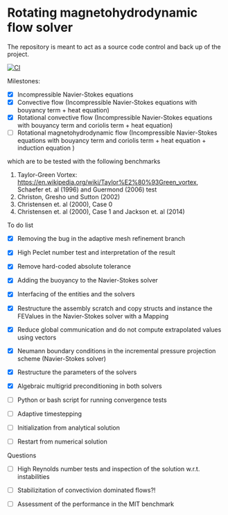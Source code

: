 # Rotating magnetohydrodynamic flow solver
The repository is meant to act as a source code control and back up of the project.

[![CI](https://github.com/j507/RotatingMHD/actions/workflows/main.yml/badge.svg)](https://github.com/j507/RotatingMHD/actions/workflows/main.yml)

Milestones:
- [x] Incompressible Navier-Stokes equations
- [x] Convective flow (Incompressible Navier-Stokes equations with bouyancy term + heat equation)
- [x] Rotational convective flow (Incompressible Navier-Stokes equations with bouyancy term and coriolis term + heat equation)
- [ ] Rotational magnetohydrodynamic flow (Incompressible Navier-Stokes equations with bouyancy term and coriolis term + heat equation + induction equation )

which are to be tested with the following benchmarks
1. Taylor-Green Vortex: https://en.wikipedia.org/wiki/Taylor%E2%80%93Green_vortex, Schaefer et. al (1996) and Guermond (2006) test
1. Christon, Gresho und Sutton (2002)
1. Christensen et. al (2000), Case 0
1. Christensen et. al (2000), Case 1 and Jackson et. al (2014)

To do list
- [x] Removing the bug in the adaptive mesh refinement branch
- [x] High Peclet number test and interpretation of the result
- [x] Remove hard-coded absolute tolerance
- [x] Adding the buoyancy to the Navier-Stokes solver
- [x] Interfacing of the entities and the solvers
- [x] Restructure the assembly scratch and copy structs and instance the FEValues in the Navier-Stokes solver with a Mapping
- [x] Reduce global communication and do not compute extrapolated values using vectors
- [x] Neumann boundary conditions in the incremental pressure projection scheme (Navier-Stokes solver)
- [x] Restructure the parameters of the solvers
- [x] Algebraic multigrid preconditioning in both solvers
- [ ] Python or bash script for running convergence tests
- [ ] Adaptive timestepping
- [ ] Initialization from analytical solution
- [ ] Restart from numerical solution



Questions
- [ ] High Reynolds number tests and inspection of the solution w.r.t. instabilities
- [ ] Stabilizitation of convectivion dominated flows?!
- [ ] Assessment of the performance in the MIT benchmark

